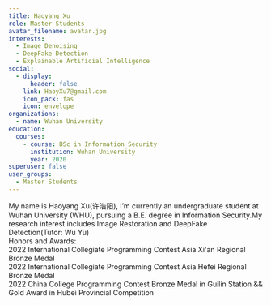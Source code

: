 ```yaml
---
title: Haoyang Xu
role: Master Students
avatar_filename: avatar.jpg
interests:
  - Image Denoising
  - DeepFake Detection
  - Explainable Artificial Intelligence
social:
  - display:
      header: false
    link: HaoyXu7@gmail.com
    icon_pack: fas
    icon: envelope
organizations:
  - name: Wuhan University
education:
  courses:
    - course: BSc in Information Security
      institution: Wuhan University
      year: 2020
superuser: false
user_groups:
  - Master Students
---
```

<!--StartFragment-->

My name is Haoyang Xu(许浩阳), I’m currently an undergraduate student at Wuhan University (WHU), pursuing a B.E. degree in Information Security.My research interest includes Image Restoration and DeepFake Detection(Tutor: Wu Yu)\
Honors and Awards:\
2022 International Collegiate Programming Contest Asia Xi'an Regional Bronze Medal\
2022 International Collegiate Programming Contest Asia Hefei Regional Bronze Medal\
2022 China College Programming Contest Bronze Medal in Guilin Station && Gold Award in Hubei Provincial Competition

<!--EndFragment-->